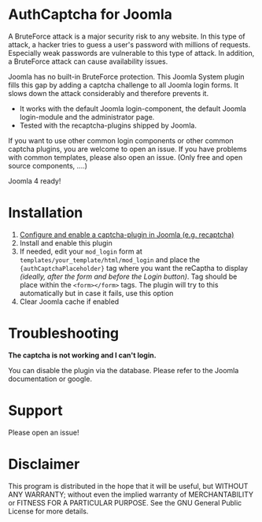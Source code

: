 # AuthCaptcha for Joomla
A BruteForce attack is a major security risk to any website. In this type of attack, a hacker tries to guess a user's password with millions of requests. Especially weak passwords are vulnerable to this type of attack. In addition, a BruteForce attack can cause availability issues. 

Joomla has no built-in BruteForce protection. This Joomla System plugin fills this gap by adding a captcha challenge to all Joomla login forms. It slows down the attack considerably and therefore prevents it.


* It works with the default Joomla login-component, the default Joomla login-module and the administrator page. 
* Tested with the recaptcha-plugins shipped by Joomla.

If you want to use other common login components or other common captcha plugins, you are welcome to open an issue. If you have problems with common templates, please also open an issue. (Only free and open source components, ....)

Joomla 4 ready!

# Installation

1. [Configure and enable a captcha-plugin in Joomla (e.g. recaptcha)](https://docs.joomla.org/J3.x:Google_ReCaptcha)
2. Install and enable this plugin
3. If needed, edit your `mod_login` form at `templates/your_template/html/mod_login` and place the `{authCaptchaPlaceholder}` tag where you want the reCaptha to display _(ideally, after the form and before the Login button)_. Tag should be place within the `<form></form>` tags. The plugin will try to this automatically but in case it fails, use this option
4. Clear Joomla cache if enabled

# Troubleshooting

**The captcha is not working and I can't login.**

You can disable the plugin via the database. Please refer to the Joomla documentation or google.

# Support

Please open an issue!

# Disclaimer
This program is distributed in the hope that it will be useful, but WITHOUT ANY WARRANTY; without even the implied warranty of MERCHANTABILITY or FITNESS FOR A PARTICULAR PURPOSE. See the GNU General Public License for more details.
